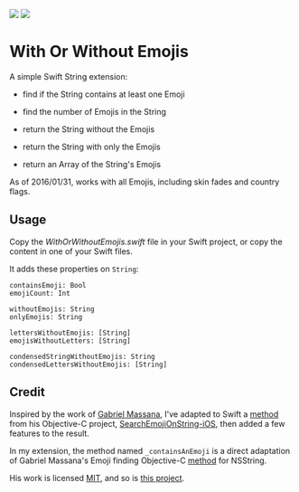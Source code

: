 ![](https://img.shields.io/badge/Swift-2.2-orange.svg?style=flat) ![](https://img.shields.io/badge/Swift-3-orange.svg?style=flat)

# With Or Without Emojis

A simple Swift String extension:

- find if the String contains at least one Emoji

- find the number of Emojis in the String

- return the String without the Emojis

- return the String with only the Emojis

- return an Array of the String's Emojis

As of 2016/01/31, works with all Emojis, including skin fades and country flags.

## Usage

Copy the *WithOrWithoutEmojis.swift* file in your Swift project, or copy the content in one of your Swift files.

It adds these properties on `String`:

```
containsEmoji: Bool
emojiCount: Int

withoutEmojis: String
onlyEmojis: String

lettersWithoutEmojis: [String]
emojisWithoutLetters: [String]

condensedStringWithoutEmojis: String
condensedLettersWithoutEmojis: [String]

```

## Credit

Inspired by the work of [Gabriel Massana](https://github.com/GabrielMassana), I've adapted to Swift a [method](https://github.com/GabrielMassana/SearchEmojiOnString-iOS/blob/master/SearchEmojiOnString-iOS/NSString%2BEMOEmoji.m#L15) from his Objective-C project, [SearchEmojiOnString-iOS](https://github.com/GabrielMassana/SearchEmojiOnString-iOS), then added a few features to the result.

In my extension, the method named `_containsAnEmoji` is a direct adaptation of Gabriel Massana's Emoji finding Objective-C [method](https://github.com/GabrielMassana/SearchEmojiOnString-iOS/blob/master/SearchEmojiOnString-iOS/NSString%2BEMOEmoji.m#L15) for NSString.

His work is licensed [MIT](https://github.com/GabrielMassana/SearchEmojiOnString-iOS/blob/master/LICENSE.md), and so is [this project](https://github.com/ericdke/WithOrWithoutEmojis/blob/master/LICENSE.md).
